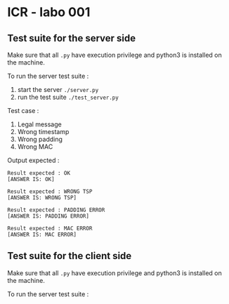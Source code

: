 # ICR - labo 001

## Test suite for the server side
Make sure that all `.py` have execution privilege and python3 is installed on the machine.

To run the server test suite :

1. start the server `./server.py`
2. run the test suite `./test_server.py`
 
Test case :

1. Legal message
2. Wrong timestamp
3. Wrong padding
4. Wrong MAC

Output expected :

```shell
Result expected : OK
[ANSWER IS: OK]

Result expected : WRONG TSP
[ANSWER IS: WRONG TSP]

Result expected : PADDING ERROR
[ANSWER IS: PADDING ERROR]

Result expected : MAC ERROR
[ANSWER IS: MAC ERROR]
```

## Test suite for the client side
Make sure that all `.py` have execution privilege and python3 is installed on the machine.

To run the server test suite :
